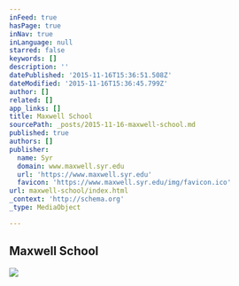 ```yaml
---
inFeed: true
hasPage: true
inNav: true
inLanguage: null
starred: false
keywords: []
description: ''
datePublished: '2015-11-16T15:36:51.508Z'
dateModified: '2015-11-16T15:36:45.799Z'
author: []
related: []
app_links: []
title: Maxwell School
sourcePath: _posts/2015-11-16-maxwell-school.md
published: true
authors: []
publisher:
  name: Syr
  domain: www.maxwell.syr.edu
  url: 'https://www.maxwell.syr.edu'
  favicon: 'https://www.maxwell.syr.edu/img/favicon.ico'
url: maxwell-school/index.html
_context: 'http://schema.org'
_type: MediaObject

---
```

<article style=""><h1>Maxwell School</h1><img src="https://www.maxwell.syr.edu/uploadedImages/sharelogo.gif" /></article>